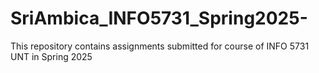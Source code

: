 # SriAmbica_INFO5731_Spring2025-
This repository contains assignments submitted for course of INFO 5731 UNT in Spring 2025
